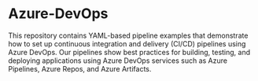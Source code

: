 # Azure-DevOps
This repository contains YAML-based pipeline examples that demonstrate how to set up continuous integration and delivery (CI/CD) pipelines using Azure DevOps. Our pipelines show best practices for building, testing, and deploying applications using Azure DevOps services such as Azure Pipelines, Azure Repos, and Azure Artifacts.

